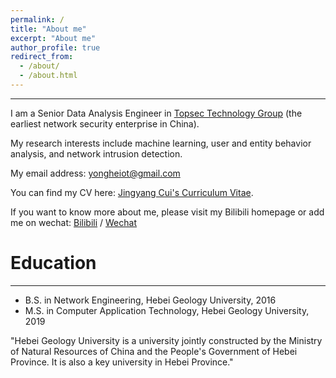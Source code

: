 ```yaml
---
permalink: /
title: "About me"
excerpt: "About me"
author_profile: true
redirect_from: 
  - /about/
  - /about.html
---
```

------
I am a Senior Data Analysis Engineer in [Topsec Technology Group](https://www.topsec.com.cn/) (the earliest network security enterprise in China).

My research interests include machine learning, user and entity behavior analysis, and network intrusion detection.

My email address: yongheiot@gmail.com 

You can find my CV here: [Jingyang Cui's Curriculum Vitae](../assets/Jingyang_Cui_CV.pdf).

If you want to know more about me, please visit my Bilibili homepage or add me on wechat:
[Bilibili](https://space.bilibili.com/481059259) / [Wechat](../images/wechat.jpg)


Education
=====
------
* B.S. in Network Engineering, Hebei Geology University, 2016
* M.S. in Computer Application Technology, Hebei Geology University, 2019

"Hebei Geology University is a university jointly constructed by the Ministry of Natural Resources of China and the People's Government of Hebei Province.
It is also a key university in Hebei Province."

